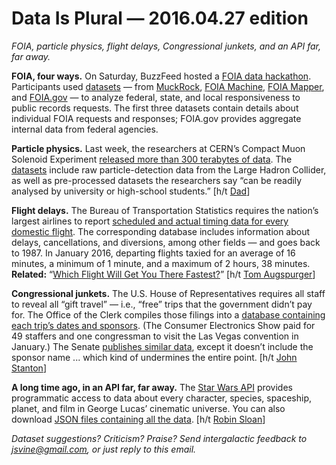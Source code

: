 Data Is Plural — 2016.04.27 edition
===================================

*FOIA, particle physics, flight delays, Congressional junkets, and an API far, far away.*


__FOIA, four ways.__ On Saturday, BuzzFeed hosted a [FOIA data hackathon](https://github.com/FOIA-data-hackathon/Planning/wiki). Participants used [datasets](https://github.com/FOIA-data-hackathon/Planning/wiki/Datasets) — from [MuckRock](https://www.muckrock.com/news/archives/2016/apr/16/join-muckrock-and-buzzfeed-hack-foia-april-23rd/), [FOIA Machine](https://github.com/cirlabs/foiamachine/tree/master/stats), [FOIA Mapper](https://foiamapper.com/foia-downloads/), and [FOIA.gov](http://www.foia.gov/data.html) — to analyze federal, state, and local responsiveness to public records requests. The first three datasets contain details about individual FOIA requests and responses; FOIA.gov provides aggregate internal data from federal agencies.


__Particle physics.__ Last week, the researchers at CERN’s Compact Muon Solenoid Experiment [released more than 300 terabytes of data](http://cms.web.cern.ch/news/cms-releases-new-batch-research-data-lhc). The [datasets](http://opendata.cern.ch/about/CMS) include raw particle-detection data from the Large Hadron Collider, as well as pre-processed datasets the researchers say “can be readily analysed by university or high-school students.” [h/t [Dad](https://www.linkedin.com/in/ed-vine-a480347)]


__Flight delays.__ The Bureau of Transportation Statistics requires the nation’s largest airlines to report [scheduled and actual timing data for every domestic flight](http://www.transtats.bts.gov/DatabaseInfo.asp?DB_ID=120&DB_Name=Airline%20On-Time%20Performance%20Data). The corresponding database includes information about delays, cancellations, and diversions, among other fields — and goes back to 1987. In January 2016, departing flights taxied for an average of 16 minutes, a minimum of 1 minute, and a maximum of 2 hours, 38 minutes. __Related:__ “[Which Flight Will Get You There Fastest?](http://projects.fivethirtyeight.com/flights/)” [h/t [Tom Augspurger](http://tomaugspurger.github.io/modern-1.html)]


__Congressional junkets.__ The U.S. House of Representatives requires all staff to reveal all “gift travel” — i.e., “free” trips that the government didn’t pay for. The Office of the Clerk compiles those filings into a [database containing each trip’s dates and sponsors](http://clerk.house.gov/public_disc/giftTravel.aspx). (The Consumer Electronics Show paid for 49 staffers and one congressman to visit the Las Vegas convention in January.) The Senate [publishes similar data](http://www.senate.gov/pagelayout/legislative/g_three_sections_with_teasers/lobbyingdisc.htm#lobbyingdisc=grt), except it doesn’t include the sponsor name ... which kind of undermines the entire point. [h/t [John Stanton](https://twitter.com/dcbigjohn)]


__A long time ago, in an API far, far away.__ The [Star Wars API](https://swapi.co/) provides programmatic access to data about every character, species, spaceship, planet, and film in George Lucas’ cinematic universe. You can also download [JSON files containing all the data](https://github.com/phalt/swapi/tree/master/resources/fixtures). [h/t [Robin Sloan](https://twitter.com/robinsloan)]


*Dataset suggestions? Criticism? Praise? Send intergalactic feedback to <jsvine@gmail.com>, or just reply to this email.*